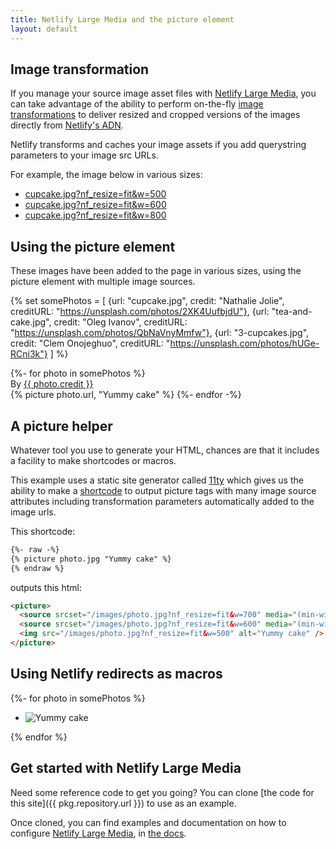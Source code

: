 ```yaml
---
title: Netlify Large Media and the picture element
layout: default
---
```



## Image transformation

If you manage your source image asset files with [Netlify Large Media](https://www.netlify.com/features/large-media/), you can take advantage of the ability to perform on-the-fly [image transformations](https://www.netlify.com/docs/image-transformation/) to deliver resized and cropped versions of the images directly from [Netlify's ADN](https://www.netlify.com/features/adn/).

Netlify transforms and caches your image assets if you add querystring parameters to your image src URLs.

For example, the image below in various sizes:

- [cupcake.jpg?nf_resize=fit&w=500](/images/cupcake.jpg?nf_resize=fit&w=500)
- [cupcake.jpg?nf_resize=fit&w=600](/images/cupcake.jpg?nf_resize=fit&w=600)
- [cupcake.jpg?nf_resize=fit&w=800](/images/cupcake.jpg?nf_resize=fit&w=800)


## Using the picture element

These images have been added to the page in various sizes, using the picture element with multiple image sources.

{% set somePhotos = [
  {url: "cupcake.jpg", credit: "Nathalie Jolie", creditURL: "https://unsplash.com/photos/2XK4UufbjdU"},
  {url: "tea-and-cake.jpg", credit: "Oleg Ivanov", creditURL: "https://unsplash.com/photos/QbNaVnyMmfw"},
  {url: "3-cupcakes.jpg", credit: "Clem Onojeghuo", creditURL: "https://unsplash.com/photos/hUGe-RCni3k"}
] %}

<section class="post-teaser">
{%- for photo in somePhotos %}
  <div class="credit">By <a href="{{ photo.creditURL }}" target="_BLANK" rel="noopener"> {{ photo.credit }}</a></div>
  {% picture photo.url, "Yummy cake" %}
{%- endfor -%}
</section >


## A picture helper

Whatever tool you use to generate your HTML, chances are that it includes a facility to make shortcodes or macros.

This example uses a static site generator called [11ty](https://www.11ty.io) which gives us the ability to make a [shortcode](https://www.11ty.io/docs/shortcodes/) to output picture tags with many image source attributes including  transformation parameters automatically added to the image urls.

This shortcode:

```html
{%- raw -%}
{% picture photo.jpg "Yummy cake" %}
{% endraw %}
```

outputs this html:

```html
<picture>
  <source srcset="/images/photo.jpg?nf_resize=fit&w=700" media="(min-width: 1200px)">
  <source srcset="/images/photo.jpg?nf_resize=fit&w=600" media="(min-width: 740px)">
  <img src="/images/photo.jpg?nf_resize=fit&w=500" alt="Yummy cake" />
</picture>
```


## Using Netlify redirects as macros

{%- for photo in somePhotos %}
- <img src="/images/thumbnail/{{ photo.url }}" alt="Yummy cake" />
{% endfor %}



## Get started with Netlify Large Media

Need some reference code to get you going? You can clone [the code for this site]({{ pkg.repository.url }}) to use as an example.

Once cloned, you can find examples and documentation on how to configure [Netlify Large Media](https://www.netlify.com/features/large-media/), in [the docs](https://www.netlify.com/docs/large-media/).

